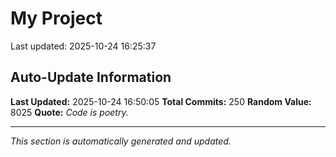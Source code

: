 # My Project


Last updated: 2025-10-24 16:25:37


























































































































































































































































## Auto-Update Information

**Last Updated:** 2025-10-24 16:50:05
**Total Commits:** 250
**Random Value:** 8025
**Quote:** _Code is poetry._

---
_This section is automatically generated and updated._